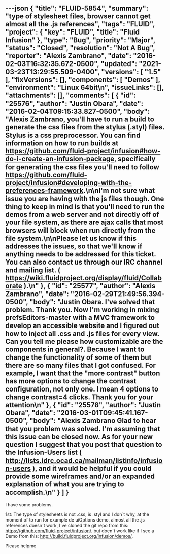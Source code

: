 ---json
{
  "title": "FLUID-5854",
  "summary": "type of stylesheet files, browser cannot get almost all the .js references",
  "tags": "FLUID",
  "project": {
    "key": "FLUID",
    "title": "Fluid Infusion"
  },
  "type": "Bug",
  "priority": "Major",
  "status": "Closed",
  "resolution": "Not A Bug",
  "reporter": "Alexis Zambrano",
  "date": "2016-02-03T16:32:35.672-0500",
  "updated": "2021-03-23T13:29:55.509-0400",
  "versions": [
    "1.5"
  ],
  "fixVersions": [],
  "components": [
    "Demos"
  ],
  "environment": "Linux 64bit\n",
  "issueLinks": [],
  "attachments": [],
  "comments": [
    {
      "id": "25576",
      "author": "Justin Obara",
      "date": "2016-02-04T09:15:33.827-0500",
      "body": "Alexis Zambrano, you'll have to run a build to generate the css files from the stylus (.styl) files. Stylus is a css preprocessor. You can find information on how to run builds at <https://github.com/fluid-project/infusion#how-do-i-create-an-infusion-package>, specifically for generating the css files you'll need to follow <https://github.com/fluid-project/infusion#developing-with-the-preferences-framework>.\n\nI'm not sure what issue you are having with the js files though. One thing to keep in mind is that you'll need to run the demos from a web server and not directly off of your file system, as there are ajax calls that most browsers will block when run directly from the file system.\n\nPlease let us know if this addresses the issues, so that we'll know if anything needs to be addressed for this ticket. You can also contact us through our IRC channel and mailing list. ( <https://wiki.fluidproject.org/display/fluid/Collaborate> ).\n"
    },
    {
      "id": "25577",
      "author": "Alexis Zambrano",
      "date": "2016-02-29T21:49:56.394-0500",
      "body": "Justin Obara. I've solved that problem. Thank you. Now I'm working in mixing prefsEditors-master with a MVC framework to develop an accessible website and I figured out how to inject all .css and .js files for every view. Can you tell me please how customizable are the components in general?. Because I want to change the functionality of some of them but there are so many files that I got confused. For example, I want that the \"more contrast\" button has more options to change the contrast configuration, not only one. I mean 4 options to change contrast=4 clicks. Thank you for your attention\n"
    },
    {
      "id": "25578",
      "author": "Justin Obara",
      "date": "2016-03-01T09:45:41.167-0500",
      "body": "Alexis Zambrano Glad to hear that you problem was solved. I'm assuming that this issue can be closed now. As for your new question I suggest that you post that question to the Infusion-Users list ( <http://lists.idrc.ocad.ca/mailman/listinfo/infusion-users> ), and it would be helpful if you could provide some wireframes and/or an expanded explanation of what you are trying to accomplish.\n"
    }
  ]
}
---
I have some problems.

1st: The type of stylesheets is not .css, is .styl and I don´t why, at the moment of to run for example de uiOptions demo, almost all the .js references doesn´t work, I´ve cloned the git repo from this: <https://github.com/fluid-project/infusion/>. but doen´t work like if I see a Demo from this: <http://build.fluidproject.org/infusion/demos/>.

Please helpme

        